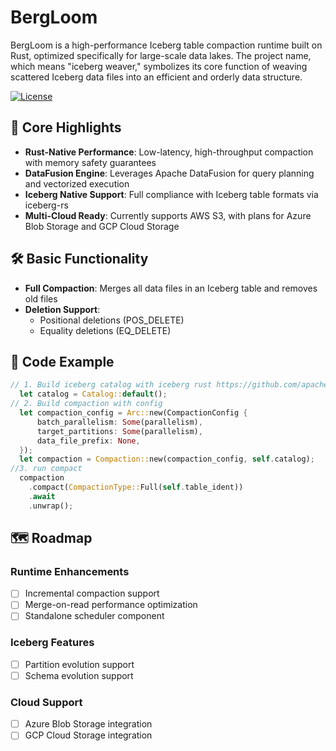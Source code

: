 # BergLoom  

BergLoom is a high-performance Iceberg table compaction runtime built on Rust, optimized specifically for large-scale data lakes. The project name, which means "iceberg weaver," symbolizes its core function of weaving scattered Iceberg data files into an efficient and orderly data structure.

[![License](https://img.shields.io/badge/License-Apache%202.0-blue.svg)](https://opensource.org/licenses/Apache-2.0)

## 🌟 Core Highlights

- **Rust-Native Performance**: Low-latency, high-throughput compaction with memory safety guarantees
- **DataFusion Engine**: Leverages Apache DataFusion for query planning and vectorized execution
- **Iceberg Native Support**: Full compliance with Iceberg table formats via iceberg-rs
- **Multi-Cloud Ready**: Currently supports AWS S3, with plans for Azure Blob Storage and GCP Cloud Storage

## 🛠️ Basic Functionality

- **Full Compaction**: Merges all data files in an Iceberg table and removes old files
- **Deletion Support**:
  - Positional deletions (POS_DELETE)
  - Equality deletions (EQ_DELETE)

## 📝 Code Example

```rust
// 1. Build iceberg catalog with iceberg rust https://github.com/apache/iceberg-rust
  let catalog = Catalog::default();
// 2. Build compaction with config
  let compaction_config = Arc::new(CompactionConfig {
      batch_parallelism: Some(parallelism),
      target_partitions: Some(parallelism),
      data_file_prefix: None,
  });
  let compaction = Compaction::new(compaction_config, self.catalog);
//3. run compact
  compaction
    .compact(CompactionType::Full(self.table_ident))
    .await
    .unwrap();
```

## 🗺️ Roadmap

### Runtime Enhancements
- [ ] Incremental compaction support
- [ ] Merge-on-read performance optimization
- [ ] Standalone scheduler component

### Iceberg Features
- [ ] Partition evolution support
- [ ] Schema evolution support

### Cloud Support
- [ ] Azure Blob Storage integration
- [ ] GCP Cloud Storage integration